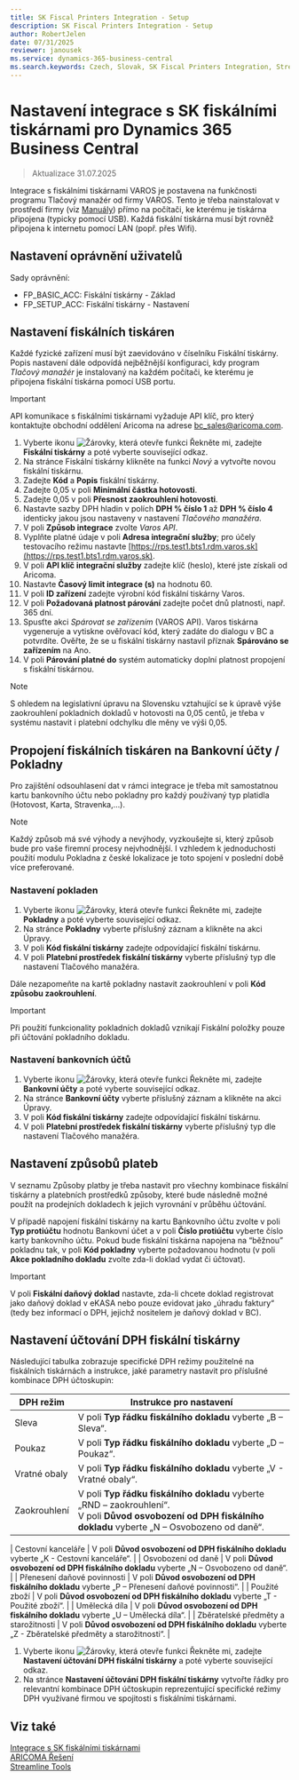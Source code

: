 ```yaml
---
title: SK Fiscal Printers Integration - Setup
description: SK Fiscal Printers Integration - Setup
author: RobertJelen
date: 07/31/2025
reviewer: janousek
ms.service: dynamics-365-business-central
ms.search.keywords: Czech, Slovak, SK Fiscal Printers Integration, Streamline Tools
---
```

# Nastavení integrace s SK fiskálními tiskárnami pro Dynamics 365 Business Central

> Aktualizace 31.07.2025

Integrace s fiskálními tiskárnami VAROS je postavena na funkčnosti programu Tlačový manažér od firmy VAROS. Tento je třeba nainstalovat v prostředí firmy (viz [Manuály](http://www.varos.sk/manualy.php)) přímo na počítači, ke kterému je tiskárna připojena (typicky pomocí USB). Každá fiskální tiskárna musí být rovněž připojena k internetu pomocí LAN (popř. přes Wifi).

## Nastavení oprávnění uživatelů

Sady oprávnění:

- FP_BASIC_ACC: Fiskální tiskárny - Základ
- FP_SETUP_ACC: Fiskální tiskárny - Nastavení

## Nastavení fiskálních tiskáren

Každé fyzické zařízení musí být zaevidováno v číselníku Fiskální tiskárny. Popis nastavení dále odpovídá nejběžnější konfiguraci, kdy program *Tlačový manažér* je instalovaný na každém počítači, ke kterému je připojena fiskální tiskárna pomocí USB portu.

> [!IMPORTANT]
> API komunikace s fiskálními tiskárnami vyžaduje API klíč, pro který kontaktujte obchodní oddělení Aricoma na adrese [bc_sales@aricoma.com](mailto:bc_sales@aricoma.com).

1. Vyberte ikonu ![Žárovky, která otevře funkci Řekněte mi](media/ui-search/search_small.png "Řekněte mi, co chcete dělat"), zadejte **Fiskální tiskárny** a poté vyberte související odkaz.
2. Na stránce Fiskální tiskárny klikněte na funkci *Nový* a vytvořte novou fiskální tiskárnu.
3. Zadejte **Kód** a **Popis** fiskální tiskárny.
4. Zadejte 0,05 v poli **Minimální částka hotovosti**.
5. Zadejte 0,05 v poli **Přesnost zaokrouhlení hotovosti**.
6. Nastavte sazby DPH hladin v polích **DPH % číslo 1** až **DPH % číslo 4** identicky jakou jsou nastaveny v nastavení *Tlačového manažéra*.
7. V poli **Způsob integrace** zvolte *Varos API*.
8. Vyplňte platné údaje v poli **Adresa integrační služby**; pro účely testovacího režimu nastavte [https://rps.test1.bts1.rdm.varos.sk](https://rps.test1.bts1.rdm.varos.sk).
9. V poli **API klíč integrační služby** zadejte klíč (heslo), které jste získali od Aricoma.
10. Nastavte **Časový limit integrace (s)** na hodnotu 60.
11. V poli **ID zařízení** zadejte výrobní kód fiskální tiskárny Varos.
12. V poli **Požadovaná platnost párování** zadejte počet dnů platnosti, např. 365 dní.
13. Spusťte akci *Spárovat se zařízením* (VAROS API). Varos tiskárna vygeneruje a vytiskne ověřovací kód, který zadáte do dialogu v BC a potvrdíte. Ověřte, že se u fiskální tiskárny nastavil příznak **Spárováno se zařízením** na Ano.
14. V poli **Párování platné do** systém automaticky doplní platnost propojení s fiskální tiskárnou.

> [!NOTE]
> S ohledem na legislativní úpravu na Slovensku vztahující se k úpravě výše zaokrouhlení pokladních dokladů v hotovosti na 0,05 centů, je třeba v systému nastavit i platební odchylku dle měny ve výši 0,05.

## Propojení fiskálních tiskáren na Bankovní účty / Pokladny

Pro zajištění odsouhlasení dat v rámci integrace je třeba mít samostatnou kartu bankovního účtu nebo pokladny pro každý používaný typ platidla (Hotovost, Karta, Stravenka,…).

> [!NOTE]
> Každý způsob má své výhody a nevýhody, vyzkoušejte si, který způsob bude pro vaše firemní procesy nejvhodnější. I vzhledem k jednoduchosti použití modulu Pokladna z české lokalizace je toto spojení v poslední době více preferované.

### Nastavení pokladen

1. Vyberte ikonu ![Žárovky, která otevře funkci Řekněte mi](media/ui-search/search_small.png "Řekněte mi, co chcete dělat"), zadejte **Pokladny** a poté vyberte související odkaz.
2. Na stránce **Pokladny** vyberte příslušný záznam a klikněte na akci Úpravy.
3. V poli **Kód fiskální tiskárny** zadejte odpovídající fiskální tiskárnu.
4. V poli **Platební prostředek fiskální tiskárny** vyberte příslušný typ dle nastavení Tlačového manažéra.

Dále nezapomeňte na kartě pokladny nastavit zaokrouhlení v poli **Kód způsobu zaokrouhlení**.

> [!IMPORTANT]
> Při použití funkcionality pokladních dokladů vznikají Fiskální položky pouze při účtování pokladního dokladu.

### Nastavení bankovních účtů

1. Vyberte ikonu ![Žárovky, která otevře funkci Řekněte mi](media/ui-search/search_small.png "Řekněte mi, co chcete dělat"), zadejte **Bankovní účty** a poté vyberte související odkaz.
2. Na stránce **Bankovní účty** vyberte příslušný záznam a klikněte na akci Úpravy.
3. V poli **Kód fiskální tiskárny** zadejte odpovídající fiskální tiskárnu.
4. V poli **Platební prostředek fiskální tiskárny** vyberte příslušný typ dle nastavení Tlačového manažéra.

## Nastavení způsobů plateb

V seznamu Způsoby platby je třeba nastavit pro všechny kombinace fiskální tiskárny a platebních prostředků způsoby, které bude následně možné použít na prodejních dokladech k jejich vyrovnání v průběhu účtování.

V případě napojení fiskální tiskárny na kartu Bankovního účtu zvolte v poli **Typ protiúčtu** hodnotu Bankovní účet a v poli **Číslo protiúčtu** vyberte číslo karty bankovního účtu. Pokud bude fiskální tiskárna napojena na “běžnou” pokladnu tak, v poli **Kód pokladny** vyberte požadovanou hodnotu (v poli **Akce pokladního dokladu** zvolte zda-li doklad vydat či účtovat).

> [!IMPORTANT]
> V poli **Fiskální daňový doklad** nastavte, zda-li chcete doklad registrovat jako daňový doklad v eKASA nebo pouze evidovat jako „úhradu faktury“ (tedy bez informací o DPH, jejichž nositelem je daňový doklad v BC).

## Nastavení účtování DPH fiskální tiskárny

Následující tabulka zobrazuje specifické DPH režimy použitelné na fiskálních tiskárnách a instrukce, jaké parametry nastavit pro příslušné kombinace DPH účtoskupin:

| DPH režim                    | Instrukce pro nastavení                 |
|------------------------------|-----------------------------------------|
| Sleva                        | V poli **Typ řádku fiskálního dokladu** vyberte „B – Sleva“. |
| Poukaz                       | V poli **Typ řádku fiskálního dokladu** vyberte „D – Poukaz“. |
| Vratné obaly                       | V poli **Typ řádku fiskálního dokladu** vyberte „V - Vratné obaly“. |
| Zaokrouhlení                 | V poli **Typ řádku fiskálního dokladu** vyberte „RND – zaokrouhlení“.<br>V poli **Důvod osvobození od DPH fiskálního dokladu** vyberte „N – Osvobozeno od daně“. |

| Cestovní kanceláře                | V poli **Důvod osvobození od DPH fiskálního dokladu** vyberte „K - Cestovní kanceláře“. |
| Osvobození od daně           | V poli **Důvod osvobození od DPH fiskálního dokladu** vyberte „N – Osvobozeno od daně“. |
| Přenesení daňové povinnosti  | V poli **Důvod osvobození od DPH fiskálního dokladu** vyberte „P – Přenesení daňové povinnosti“. |
| Použité zboží                | V poli **Důvod osvobození od DPH fiskálního dokladu** vyberte „T - Použité zboží“. |
| Umělecká díla                | V poli **Důvod osvobození od DPH fiskálního dokladu** vyberte „U – Umělecká díla“. |
| Zběratelské předměty a starožitnosti                | V poli **Důvod osvobození od DPH fiskálního dokladu** vyberte „Z - Zběratelské předměty a starožitnosti“. |

1. Vyberte ikonu ![Žárovky, která otevře funkci Řekněte mi](media/ui-search/search_small.png "Řekněte mi, co chcete dělat"), zadejte **Nastavení účtování DPH fiskální tiskárny** a poté vyberte související odkaz.
2. Na stránce **Nastavení účtování DPH fiskální tiskárny** vytvořte řádky pro relevantní kombinace DPH účtoskupin reprezentující specifické režimy DPH využívané firmou ve spojitosti s fiskálními tiskárnami.

## Viz také

[Integrace s SK fiskálními tiskárnami](SK-FiscalPrinters-Integration.md)  
[ARICOMA Řešení](../index.md)  
[Streamline Tools](../StreamlineTools/streamlinetools.md)
